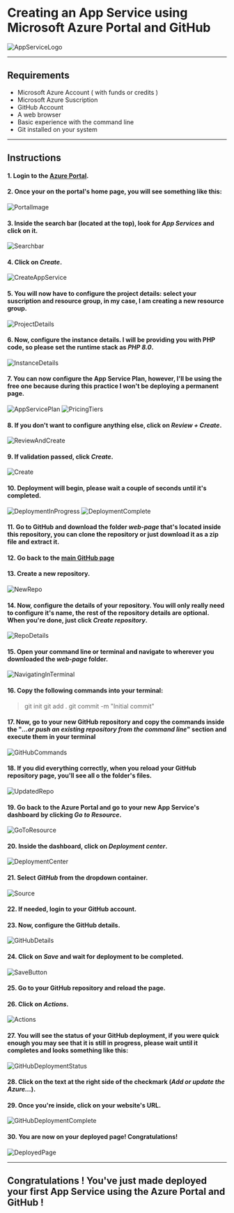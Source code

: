 # Creating an App Service using Microsoft Azure Portal and GitHub
![AppServiceLogo](img/app-service-logo.png)


---------------------------------------------------------


## Requirements
- Microsoft Azure Account ( with funds or credits    )
- Microsoft Azure Suscription
- GitHub Account
- A web browser
- Basic experience with the command line
- Git installed on your system

---------------------------------------------------------

## Instructions
#### 1. Login to the [Azure Portal](https://portal.azure.com/).
#### 2. Once your on the portal's home page, you will see something like this:
![PortalImage](img/portal-main.png)
#### 3. Inside the search bar (located at the top), look for *App Services* and click on it.
![Searchbar](img/searchbar.png)
#### 4. Click on *Create*.
![CreateAppService](img/create-app-service-button.png)
#### 5. You will now have to configure the project details: select your suscription and resource group, in my case, I am creating a new resource group.
![ProjectDetails](img/project-details.png)
#### 6. Now, configure the instance details. I will be providing you with PHP code, so please set the runtime stack  as *PHP 8.0*.
![InstanceDetails](img/instance-details.png)
#### 7. You can now configure the App Service Plan, however, I'll be using the free one because during this practice I won't be deploying a permanent page.
![AppServicePlan](img/app-service-plan.png)
![PricingTiers](img/pricing-tiers.png)
#### 8. If you don't want to configure anything else, click on *Review + Create*.
![ReviewAndCreate](img/review-and-create.png)
#### 9. If validation passed, click *Create*.
![Create](img/create.png)
#### 10. Deployment will begin, please wait a couple of seconds until it's completed.
![DeploymentInProgress](img/deployment-progress.png)
![DeploymentComplete](img/deployment-complete.png)
#### 11. Go to GitHub and download the folder *web-page* that's located inside this repository, you can clone the repository or just download it as a zip file and extract it.
#### 12. Go back to the [main GitHub page](https://github.com/)
#### 13. Create a new repository.
![NewRepo](img/new-repository.png)
#### 14. Now, configure the details of your repository. You will only really need to configure it's name, the rest of the repository details are optional. When you're done, just click *Create repository*.
![RepoDetails](img/repo-details.png)
#### 15. Open your command line or terminal and navigate to wherever you downloaded the *web-page* folder.
![NavigatingInTerminal](img/cd.png)
#### 16. Copy the following commands into your terminal:
> git init
> git add .
> git commit -m "Initial commit"
#### 17. Now, go to your new GitHub repository and copy the commands inside the "*…or push an existing repository from the command line*" section and execute them in your terminal
![GitHubCommands](img/github-commands.png)
#### 18. If you did everything correctly, when you reload your GitHub repository page, you'll see all o the folder's files.
![UpdatedRepo](img/updated-repo.png)
#### 19. Go back to the Azure Portal and go to your new App Service's dashboard by clicking *Go to Resource*.
![GoToResource](img/go-to-resource.png)
#### 20. Inside the dashboard, click on *Deployment center*.
![DeploymentCenter](img/deployment-center.png)
#### 21. Select *GitHub* from the dropdown container.
![Source](img/source.png)
#### 22. If needed, login to your GitHub account.
#### 23. Now, configure the GitHub details.
![GitHubDetails](img/github-details.png)
#### 24. Click on *Save* and wait for deployment to be completed.
![SaveButton](img/save.png)
#### 25. Go to your GitHub repository and reload the page.
#### 26. Click on *Actions*.
![Actions](img/actions.png)
#### 27. You will see the status of your GitHub deployment, if you were quick enough you may see that it is still in progress, please wait until it completes and looks something like this:
![GitHubDeploymentStatus](img/github-deployment.png)
#### 28. Click on the text at the right side of the checkmark (*Add or update the Azure...*).
#### 29. Once you're inside, click on your website's URL.
![GitHubDeploymentComplete](img/github-deployment-complete.png)
#### 30. You are now on your deployed page! Congratulations!
![DeployedPage](img/deployed-page.png)

---------------------------------------------------------

## Congratulations ! You've just made deployed your first App Service using the Azure Portal and GitHub !